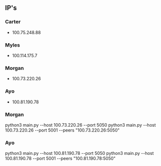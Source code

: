 ## IP's
### Carter
- 100.75.248.88
### Myles
- 100.114.175.7
### Morgan
- 100.73.220.26
### Ayo
- 100.81.190.78


### Morgan
 python3 main.py --host 100.73.220.26 --port 5050
 python3 main.py --host 100.73.220.26 --port 5001 --peers "100.73.220.26:5050"

### Ayo
 python3 main.py --host 100.81.190.78 --port 5050
 python3 main.py --host 100.81.190.78 --port 5001 --peers "100.81.190.78:5050"